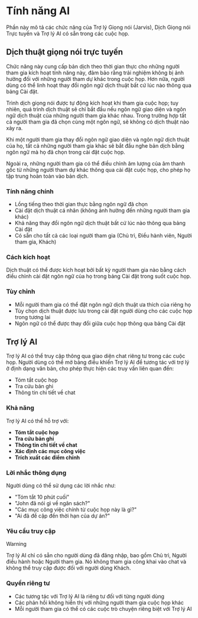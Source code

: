 # Tính năng AI

Phần này mô tả các chức năng của Trợ lý Giọng nói (Jarvis), Dịch Giọng nói Trực tuyến và Trợ lý AI có sẵn trong các cuộc họp.

## Dịch thuật giọng nói trực tuyến

Chức năng này cung cấp bản dịch theo thời gian thực cho những người tham gia kích hoạt tính năng này, đảm bảo rằng trải nghiệm không bị ảnh hưởng đối với những người tham dự khác trong cuộc họp. Hơn nữa, người dùng có thể linh hoạt thay đổi ngôn ngữ dịch thuật bất cứ lúc nào thông qua bảng Cài đặt.

Trình dịch giọng nói được tự động kích hoạt khi tham gia cuộc họp; tuy nhiên, quá trình dịch thuật sẽ chỉ bắt đầu nếu ngôn ngữ giao diện và ngôn ngữ dịch thuật của những người tham gia khác nhau. Trong trường hợp tất cả người tham gia đã chọn cùng một ngôn ngữ, sẽ không có dịch thuật nào xảy ra.

Khi một người tham gia thay đổi ngôn ngữ giao diện và ngôn ngữ dịch thuật của họ, tất cả những người tham gia khác sẽ bắt đầu nghe bản dịch bằng ngôn ngữ mà họ đã chọn trong cài đặt cuộc họp.

Ngoài ra, những người tham gia có thể điều chỉnh âm lượng của âm thanh gốc từ những người tham dự khác thông qua cài đặt cuộc họp, cho phép họ tập trung hoàn toàn vào bản dịch.

### Tính năng chính

- Lồng tiếng theo thời gian thực bằng ngôn ngữ đã chọn
- Cài đặt dịch thuật cá nhân (không ảnh hưởng đến những người tham gia khác)
- Khả năng thay đổi ngôn ngữ dịch thuật bất cứ lúc nào thông qua bảng Cài đặt
- Có sẵn cho tất cả các loại người tham gia (Chủ trì, Điều hành viên, Người tham gia, Khách)

### Cách kích hoạt

Dịch thuật có thể được kích hoạt bởi bất kỳ người tham gia nào bằng cách điều chỉnh cài đặt ngôn ngữ của họ trong bảng Cài đặt trong suốt cuộc họp.

### Tùy chỉnh

- Mỗi người tham gia có thể đặt ngôn ngữ dịch thuật ưa thích của riêng họ
- Tùy chọn dịch thuật được lưu trong cài đặt người dùng cho các cuộc họp trong tương lai
- Ngôn ngữ có thể được thay đổi giữa cuộc họp thông qua bảng Cài đặt

## Trợ lý AI

Trợ lý AI có thể truy cập thông qua giao diện chat riêng tư trong các cuộc họp. Người dùng có thể mở bảng điều khiển Trợ lý AI để tương tác với trợ lý ở định dạng văn bản, cho phép thực hiện các truy vấn liên quan đến:

- Tóm tắt cuộc họp
- Tra cứu bản ghi
- Thông tin chi tiết về chat

### Khả năng

Trợ lý AI có thể hỗ trợ với:

- **Tóm tắt cuộc họp**
- **Tra cứu bản ghi**
- **Thông tin chi tiết về chat**
- **Xác định các mục công việc**
- **Trích xuất các điểm chính**

### Lời nhắc thông dụng

Người dùng có thể sử dụng các lời nhắc như:

- "Tóm tắt 10 phút cuối"
- "John đã nói gì về ngân sách?"
- "Các mục công việc chính từ cuộc họp này là gì?"
- "Ai đã đề cập đến thời hạn của dự án?"

### Yêu cầu truy cập

> [!WARNING]
> Trợ lý AI chỉ có sẵn cho người dùng đã đăng nhập, bao gồm Chủ trì, Người điều hành hoặc Người tham gia. Nó không tham gia công khai vào chat và không thể truy cập được đối với người dùng Khách.

### Quyền riêng tư

- Các tương tác với Trợ lý AI là riêng tư đối với từng người dùng
- Các phản hồi không hiển thị với những người tham gia cuộc họp khác
- Mỗi người tham gia có thể có các cuộc trò chuyện riêng biệt với Trợ lý AI